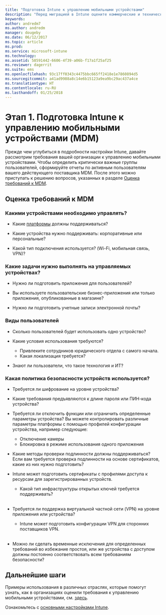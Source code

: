 ```yaml
---
title: "Подготовка Intune к управлению мобильными устройствами"
description: "Перед миграцией в Intune оцените коммерческие и технические требования."
keywords: 
author: andredm7
ms.author: andredm
manager: dougeby
ms.date: 06/12/2017
ms.topic: article
ms.prod: 
ms.service: microsoft-intune
ms.technology: 
ms.assetid: 58591442-6606-4f39-a06b-f17a1f25af25
ms.reviewer: dagerrit
ms.suite: ems
ms.openlocfilehash: 93c17ff0343c4475bbc665ff2418e1e7860894d5
ms.sourcegitcommit: a41ad9988a8c14e6b15123a9ea9bc29ac437a4ce
ms.translationtype: HT
ms.contentlocale: ru-RU
ms.lasthandoff: 01/25/2018
---
```

# <a name="phase-1-prepare-intune-for-mobile-device-management-mdm"></a>Этап 1. Подготовка Intune к управлению мобильными устройствами (MDM)

Прежде чем углубиться в подробности настройки Intune, давайте рассмотрим требования вашей организации к управлению мобильными устройствами. Чтобы определить критически важные группы пользователей, сформируйте отчеты по активным пользователям вашего действующего поставщика MDM. После этого можно приступать к решению вопросов, указанных в разделе [Оценка требований к MDM](migration-guide-prepare.md#assess-mdm-requirements).

## <a name="assess-mdm-requirements"></a>Оценка требований к MDM

### <a name="what-kinds-of-devices-do-you-need-to-manage"></a>Какими устройствами необходимо управлять?

-   Какие [платформы](supported-devices-browsers.md) должны поддерживаться?

-   Какие устройства нужно поддерживать: корпоративные или персональные?

-   Какой тип подключения используется? (Wi-Fi, мобильная связь, VPN)?

### <a name="what-do-your-users-need-to-do-on-managed-devices"></a>Какие задачи нужно выполнять на управляемых устройствах?

-   Нужно ли подготовить приложения для пользователей?

-   Вы используете пользовательские бизнес-приложения или только приложения, опубликованные в магазине?

-   Нужно ли подготовить учетные записи электронной почты?

### <a name="what-kinds-of-users"></a>Виды пользователей

-   Сколько пользователей будет использовать одно устройство?

-   Какие условия использования требуются?

    -   Привлеките сотрудников юридического отдела с самого начала.
    -   Какая локализация требуется?

-   Знают ли пользователи, что такое технология и ИТ?

### <a name="what-is-your-device-security-policy"></a>Какая политика безопасности устройств используется?

-   Требуется ли шифрование на уровне устройства?

-   Какие требования предъявляются к длине пароля или ПИН-кода устройства?

-   Требуется ли отключить функции или ограничить определенные параметры устройства? Вы можете контролировать различные параметры платформы с помощью профилей конфигурации устройства, например следующие:
      - Отключение камеры
      - Блокировка в режиме использования одного приложения<br/>

-   Какие методы проверки подлинности должны поддерживаться? Если вам требуется проверка подлинности на основе сертификатов, какие из них нужно подготовить?
  - Intune может подготовить сертификаты с профилями доступа к ресурсам для зарегистрированных устройств.
    -   Какой тип инфраструктуры открытых ключей требуется поддерживать?
<br></br>
-   Требуется ли поддержка виртуальной частной сети (VPN) на уровне приложения или устройства?

    -   Intune может подготовить конфигурации VPN для сторонних поставщиков VPN.
<br/><br/>
-   Можно ли сделать временные исключения для определенных требований во избежание простоя, или же устройства с доступом должны постоянно соответствовать всем требованиям безопасности?

## <a name="next-steps"></a>Дальнейшие шаги
Примеры использования в различных отраслях, которые помогут узнать, как в организациях оценили требования к управлению мобильными устройствами, см. [здесь](https://customers.microsoft.com/story/mwh-global-now-part-of-stantec-secures-mobile-devices-with-intune).

Ознакомьтесь с [основными настройками Intune](migration-guide-setup.md).
